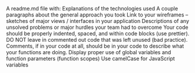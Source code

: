 A readme.md file with:
Explanations of the technologies used
A couple paragraphs about the general approach you took
Link to your wireframes – sketches of major views / interfaces in your application
Descriptions of any unsolved problems or major hurdles your team had to overcome
Your code should be properly indented, spaced, and within code blocks (use prettier). DO NOT leave in commented out code that was left unused (bad practice). Comments, if in your code at all, should be in your code to describe what your functions are doing.
Display proper use of global variables and function parameters (function scopes)
Use camelCase for JavaScript variables
